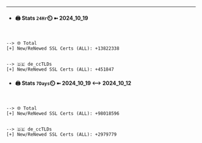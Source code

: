 

---
- #### 🖨️ **Stats** `24Hr`⏲️ ➼ 2024_10_19
```console


--> 🌐 Total
[+] New/ReNewed SSL Certs (ALL): +13822338


--> 🇩🇪 de_ccTLDs
[+] New/ReNewed SSL Certs (ALL): +451847

```

- #### 🖨️ **Stats** `7Days`⏲️ ➼ 2024_10_19 <--> 2024_10_12
```console


--> 🌐 Total
[+] New/ReNewed SSL Certs (ALL): +98018596


--> 🇩🇪 de_ccTLDs
[+] New/ReNewed SSL Certs (ALL): +2979779

```

